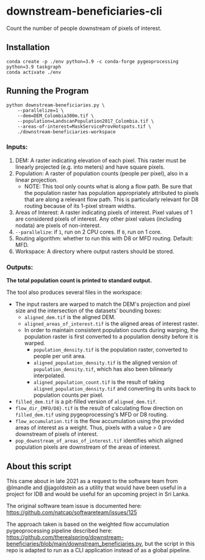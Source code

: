# downstream-beneficiaries-cli

Count the number of people downstream of pixels of interest.

## Installation

```
conda create -p ./env python=3.9 -c conda-forge pygeoprocessing python=3.9 taskgraph
conda activate ./env
```

## Running the Program

```
python downstream-beneficiaries.py \
    --parallelize=1 \
    --dem=DEM_Colombia300m.tif \
    --population=LandscanPopulation2017_Colombia.tif \
    --areas-of-interest=MaskServiceProvHotspots.tif \
    ./downstream-beneficiaries-workspace
```

### Inputs:

1. DEM: A raster indicating elevation of each pixel. This raster must be
   linearly projected (e.g. into meters) and have square pixels.
2. Population: A raster of population counts (people per pixel), also in a
   linear projection.
   * NOTE: This tool only counts what is along a flow path. Be sure that the
   population raster has population appropriately attributed to pixels that are
   along a relevant flow path. This is particularly relevant for D8 routing
   because of its 1-pixel stream widths.
3. Areas of Interest: A raster indicating pixels of interest. Pixel values of
   1 are considered pixels of interest. Any other pixel values (including
   nodata) are pixels of non-interest.
4. `--parallelize`: if `1`, run on 2 CPU cores. If `0`, run on 1 core.
5. Routing algorithm: whether to run this with D8 or MFD routing. Default: MFD.
6. Workspace: A directory where output rasters should be stored.


### Outputs:

**The total population count is printed to standard output.**

The tool also produces several files in the workspace:

* The input rasters are warped to match the DEM's projection and pixel size and
  the intersection of the datasets' bounding boxes:
  * `aligned_dem.tif` is the aligned DEM.
  * `aligned_areas_of_interest.tif` is the aligned areas of interest raster.
  * In order to maintain consistent population counts during warping, the
    population raster is first converted to a population density before it is
    warped.
    * `population_density.tif` is the population raster, converted to people
      per unit area.
    * `aligned_population_density.tif` is the aligned version of
      `population_density.tif`, which has also been bilinearly interpolated.
    * `aligned_population_count.tif` is the result of taking
      `aligned_population_density.tif` and converting its units back to
      population counts per pixel.
* `filled_dem.tif` is a pit-filled version of `aligned_dem.tif`.
* `flow_dir_{MFD/D8}.tif` is the result of calculating flow direction on
  `filled_dem.tif` using pygeoprocessing's MFD or D8 routing.
* `flow_accumulation.tif` is the flow accumulation using the provided areas of
  interest as a weight. Thus, pixels with a value > 0 are downstream of pixels
  of interest.
* `pop_downstream_of_areas_of_interest.tif` identifies which aligned population
  pixels are downstream of the areas of interest.


## About this script

This came about in late 2021 as a request to the software team from @lmandle
and @jagoldstein as a utility that would have been useful in a project for IDB
and would be useful for an upcoming project in Sri Lanka.

The original software team issue is documented here: https://github.com/natcap/softwareteam/issues/125

The approach taken is based on the weighted flow accumulation pygeoprocessing pipeline described here:
https://github.com/therealspring/downstream-beneficiaries/blob/main/downstream_beneficiaries.py,
but the script in this repo is adapted to run as a CLI application instead of
as a global pipeline.
